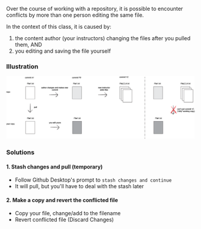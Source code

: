 Over the course of working with a repository, it is possible to encounter conflicts by more than one person editing the same file.

In the context of this class, it is caused by:
  1. the content author (your instructors) changing the files after you pulled them, AND 
  1. you editing and saving the file yourself
 
### Illustration 

![pull conflicts](../img/pull_conflict.png)


### Solutions

#### 1. Stash changes and pull (temporary)
  - Follow Github Desktop's prompt to `stash changes and continue`
  - It will pull, but you'll have to deal with the stash later

#### 2. Make a copy and revert the conflicted file
  - Copy your file, change/add to the filename
  - Revert conflicted file (Discard Changes)

 
